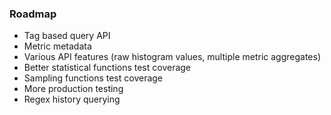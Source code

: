### Roadmap

* Tag based query API
* Metric metadata
* Various API features (raw histogram values,  multiple metric aggregates)
* Better statistical functions test coverage
* Sampling functions test coverage
* More production testing
* Regex history querying
